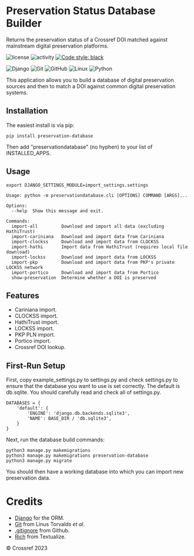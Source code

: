 # Preservation Status Database Builder
Returns the preservation status of a Crossref DOI matched against mainstream digital preservation platforms.

![license](https://img.shields.io/gitlab/license/crossref/labs/preservation-database) ![activity](https://img.shields.io/gitlab/last-commit/crossref/labs/preservation-database) <a href="https://github.com/psf/black"><img alt="Code style: black" src="https://img.shields.io/badge/code%20style-black-000000.svg"></a>

![Django](https://img.shields.io/badge/django-%23092E20.svg?style=for-the-badge&logo=django&logoColor=white) ![Git](https://img.shields.io/badge/git-%23F05033.svg?style=for-the-badge&logo=git&logoColor=white) ![GitHub](https://img.shields.io/badge/github-%23121011.svg?style=for-the-badge&logo=github&logoColor=white) ![Linux](https://img.shields.io/badge/Linux-FCC624?style=for-the-badge&logo=linux&logoColor=black) ![Python](https://img.shields.io/badge/python-3670A0?style=for-the-badge&logo=python&logoColor=ffdd54)

This application allows you to build a database of digital preservation sources and then to match a DOI against common digital preservation systems.

## Installation
The easiest install is via pip:
    
    pip install preservation-database

Then add "preservationdatabase" (no hyphen) to your list of INSTALLED_APPS.

## Usage

    export DJANGO_SETTINGS_MODULE=import_settings.settings

    Usage: python -m preservationdatabase.cli [OPTIONS] COMMAND [ARGS]...
    
    Options:
      --help  Show this message and exit.
    
    Commands:
      import-all         Download and import all data (excluding HathiTrust)
      import-cariniana   Download and import data from Cariniana
      import-clockss     Download and import data from CLOCKSS
      import-hathi       Import data from HathiTrust (requires local file download)
      import-lockss      Download and import data from LOCKSS
      import-pkp         Download and import data from PKP's private LOCKSS network
      import-portico     Download and import data from Portico
      show-preservation  Determine whether a DOI is preserved

## Features
* Cariniana import.
* CLOCKSS import.
* HathiTrust import.
* LOCKSS import.
* PKP PLN import.
* Portico import.
* Crossref DOI lookup.

## First-Run Setup
First, copy example_settings.py to settings.py and check settings.py to ensure that the database you want to use is set correctly. The default is db.sqlite. You should carefully read and check all of settings.py.

    DATABASES = {
        'default': {
            'ENGINE': 'django.db.backends.sqlite3',
            'NAME': BASE_DIR / 'db.sqlite3',
        }
    }

Next, run the database build commands:

    python3 manage.py makemigrations
    python3 manage.py makemigrations preservation-database
    python3 manage.py migrate 

You should then have a working database into which you can import new preservation data.

# Credits
* [Django](https://www.djangoproject.com/) for the ORM.
* [Git](https://git-scm.com/) from Linus Torvalds _et al_.
* [.gitignore](https://github.com/github/gitignore) from Github.
* [Rich](https://github.com/Textualize/rich) from Textualize.

&copy; Crossref 2023